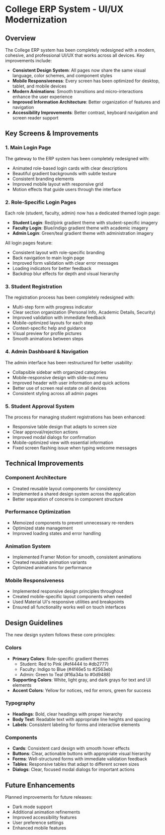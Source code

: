 # College ERP System - UI/UX Modernization

## Overview

The College ERP system has been completely redesigned with a modern, cohesive, and professional UI/UX that works across all devices. Key improvements include:

- **Consistent Design System**: All pages now share the same visual language, color schemes, and component styles
- **Mobile Responsiveness**: Every screen has been optimized for desktop, tablet, and mobile devices
- **Modern Animations**: Smooth transitions and micro-interactions enhance the user experience
- **Improved Information Architecture**: Better organization of features and navigation
- **Accessibility Improvements**: Better contrast, keyboard navigation and screen reader support

## Key Screens & Improvements

### 1. Main Login Page

The gateway to the ERP system has been completely redesigned with:

- Animated role-based login cards with clear descriptions
- Beautiful gradient backgrounds with subtle texture
- Consistent branding elements
- Improved mobile layout with responsive grid
- Motion effects that guide users through the interface

### 2. Role-Specific Login Pages

Each role (student, faculty, admin) now has a dedicated themed login page:

- **Student Login**: Red/pink gradient theme with student-specific imagery
- **Faculty Login**: Blue/indigo gradient theme with academic imagery
- **Admin Login**: Green/teal gradient theme with administration imagery

All login pages feature:
- Consistent layout with role-specific branding
- Back navigation to main login page
- Improved form validation with clear error messages
- Loading indicators for better feedback
- Backdrop blur effects for depth and visual hierarchy

### 3. Student Registration

The registration process has been completely redesigned with:

- Multi-step form with progress indicator
- Clear section organization (Personal Info, Academic Details, Security)
- Improved validation with immediate feedback
- Mobile-optimized layouts for each step
- Context-specific help and guidance
- Visual preview for profile pictures
- Smooth animations between steps

### 4. Admin Dashboard & Navigation

The admin interface has been restructured for better usability:

- Collapsible sidebar with organized categories
- Mobile-responsive design with slide-out menu
- Improved header with user information and quick actions
- Better use of screen real estate on all devices
- Consistent styling across all admin pages

### 5. Student Approval System

The process for managing student registrations has been enhanced:

- Responsive table design that adapts to screen size
- Clear approval/rejection actions
- Improved modal dialogs for confirmation
- Mobile-optimized view with essential information
- Fixed screen flashing issue when typing welcome messages

## Technical Improvements

### Component Architecture

- Created reusable layout components for consistency
- Implemented a shared design system across the application
- Better separation of concerns in component structure

### Performance Optimization

- Memoized components to prevent unnecessary re-renders
- Optimized state management
- Improved loading states and error handling

### Animation System

- Implemented Framer Motion for smooth, consistent animations
- Created reusable animation variants
- Optimized animations for performance

### Mobile Responsiveness

- Implemented responsive design principles throughout
- Created mobile-specific layout components when needed
- Used Material UI's responsive utilities and breakpoints
- Ensured all functionality works well on touch interfaces

## Design Guidelines

The new design system follows these core principles:

### Colors

- **Primary Colors**: Role-specific gradient themes
  - Student: Red to Pink (#ef4444 to #db2777)
  - Faculty: Indigo to Blue (#4f46e5 to #2563eb)
  - Admin: Green to Teal (#16a34a to #0d9488)
- **Supporting Colors**: White, light gray, and dark grays for text and UI elements
- **Accent Colors**: Yellow for notices, red for errors, green for success

### Typography

- **Headings**: Bold, clear headings with proper hierarchy
- **Body Text**: Readable text with appropriate line heights and spacing
- **Labels**: Consistent labeling for forms and interactive elements

### Components

- **Cards**: Consistent card design with smooth hover effects
- **Buttons**: Clear, actionable buttons with appropriate visual hierarchy
- **Forms**: Well-structured forms with immediate validation feedback
- **Tables**: Responsive tables that adapt to different screen sizes
- **Dialogs**: Clear, focused modal dialogs for important actions

## Future Enhancements

Planned improvements for future releases:

- Dark mode support
- Additional animation refinements
- Improved accessibility features
- User preference settings
- Enhanced mobile features 